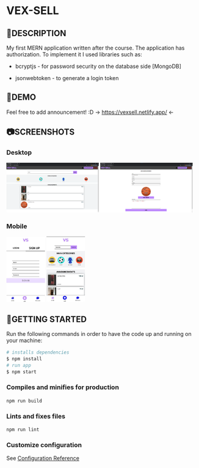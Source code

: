 # **VEX-SELL**

## :scroll:DESCRIPTION

My first MERN application written after the course.
The application has authorization. To implement it I used libraries such as:

- bcryptjs - for password security on the database side [MongoDB]

- jsonwebtoken - to generate a login token 

## :link:DEMO
 Feel free to add announcement! :D
-> https://vexsell.netlify.app/ <-

## :camera:SCREENSHOTS

### Desktop

<img src='readme_assets/vexsell-announcements.png' width='48%'/>  <img src='readme_assets/vexsell-add.png' width='48%'/>

### Mobile

<img src='readme_assets/mobile-login.jpg' width='20%' />  <img src='readme_assets/mobile-ann.jpg' width='20%'/>

## :checkered_flag:GETTING STARTED

Run the following commands in order to have the code up and running on your machine:

``` bash
# installs dependencies
$ npm install
# run app
$ npm start
```

### Compiles and minifies for production

```
npm run build
```

### Lints and fixes files

```
npm run lint
```

### Customize configuration

See [Configuration Reference](https://cli.vuejs.org/config/)


